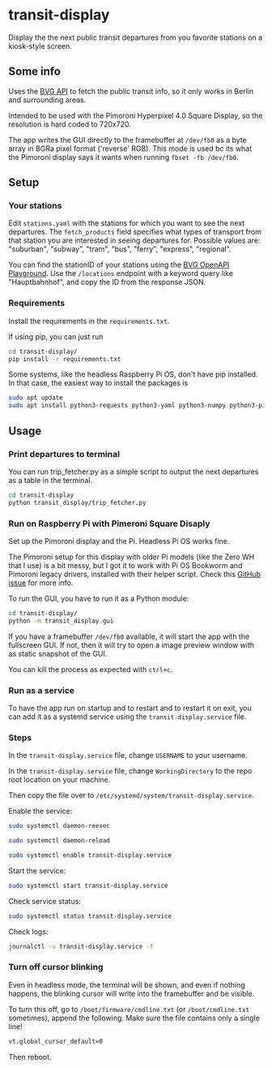 # transit-display

Display the the next public transit departures from you favorite stations on a kiosk-style screen.

## Some info

Uses the [BVG API](https://v6.bvg.transport.rest/api.html) to fetch the public transit info, so it only works in Berlin and surrounding areas.

Intended to be used with the Pimoroni Hyperpixel 4.0 Square Display, so the resolution is hard coded to 720x720.

The app writes the GUI directly to the framebuffer at `/dev/fb0` as a byte array in BGRa pixel format ('reverse' RGB). This mode is used bc its what the Pimoroni display says it wants when running `fbset -fb /dev/fb0`.

## Setup

### Your stations

Edit `stations.yaml` with the stations for which you want to see the next departures. The `fetch_products` field specifies what types of transport from that station you are interested in seeing departures for. Possible values are: "suburban", "subway", "tram", "bus", "ferry", "express", "regional".

You can find the stationID of your stations using the [BVG OpenAPI Playground](https://petstore.swagger.io/?url=https%3A%2F%2Fv6.bvg.transport.rest%2F.well-known%2Fservice-desc%0A). Use the `/locations` endpoint with a keyword query like "Hauptbahnhof", and copy the ID from the response JSON.

### Requirements

Install the requirements in the `requirements.txt`.

If using pip, you can just run

~~~bash
cd transit-display/
pip install -r requirements.txt
~~~

Some systems, like the headless Raspberry Pi OS, don't have pip installed. In that case, the easiest way to install the packages is

~~~bash
sudo apt update
sudo apt install python3-requests python3-yaml python3-numpy python3-pillow
~~~

## Usage

### Print departures to terminal

You can run trip_fetcher.py as a simple script to output the next departures as a table in the terminal.

~~~bash
cd transit-display
python transit_display/trip_fetcher.py
~~~

### Run on Raspberry Pi with Pimeroni Square Disaply

Set up the Pimoroni display and the Pi. Headless Pi OS works fine.

The Pimoroni setup for this display with older Pi models (like the Zero WH that I use) is a bit messy, but I got it to work with Pi OS Bookworm and Pimoroni legacy drivers, installed with their helper script. Check this [GitHub issue](https://github.com/pimoroni/hyperpixel4/issues/177) for more info.

To run the GUI, you have to run it as a Python module:

~~~bash
cd transit-display/
python -m transit_display.gui
~~~

If you have a framebuffer `/dev/fb0` available, it will start the app with the fullscreen GUI. If not, then it will try to open a image preview window with as static snapshot of the GUI.

You can kill the process as expected with `ctrl+c`.

### Run as a service

To have the app run on startup and to restart and to restart it on exit, you can add it as a systemd service using the `transit-display.service` file.

### Steps

In the `transit-display.service` file, change `USERNAME` to your username.

In the `transit-display.service` file, change `WorkingDirectory` to the repo root location on your machine.

Then copy the file over to `/etc/systemd/system/transit-display.service`.

Enable the service:

~~~bash
sudo systemctl daemon-reexec
~~~

~~~bash
sudo systemctl daemon-reload
~~~

~~~bash
sudo systemctl enable transit-display.service
~~~

Start the service:

~~~bash
sudo systemctl start transit-display.service
~~~

Check service status:

~~~bash
sudo systemctl status transit-display.service
~~~

Check logs:

~~~bash
journalctl -u transit-display.service -f
~~~

### Turn off cursor blinking

Even in headless mode, the terminal will be shown, and even if nothing happens, the blinking cursor will write into the framebuffer and be visible.

To turn this off, go to `/boot/firmware/cmdline.txt` (or `/boot/cmdline.txt` sometimes), append the following. Make sure the file contains only a single line!

~~~txt
vt.global_cursor_default=0
~~~

Then reboot.
